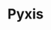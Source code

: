 ---
cc-type: constellation
title: "Pyxis"
hashtag: pyxis
borders:
  - Antlia
  - Hydra
  - Puppis
  - Vela
subdivision-of:
  - southern celestial hemisphere
tags:
  - Constellation
---